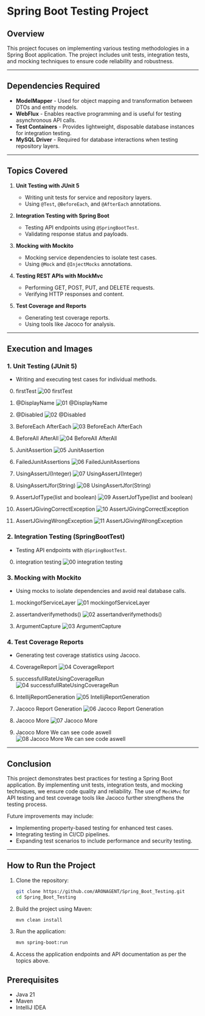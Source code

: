 # Spring Boot Testing Project

## Overview
This project focuses on implementing various testing methodologies in a Spring Boot application. The project includes unit tests, integration tests, and mocking techniques to ensure code reliability and robustness.

---
## Dependencies Required

- **ModelMapper** - Used for object mapping and transformation between DTOs and entity models.
- **WebFlux** - Enables reactive programming and is useful for testing asynchronous API calls.
- **Test Containers** - Provides lightweight, disposable database instances for integration testing.
- **MySQL Driver** - Required for database interactions when testing repository layers.

---
## Topics Covered

1. **Unit Testing with JUnit 5**
   - Writing unit tests for service and repository layers.
   - Using `@Test`, `@BeforeEach`, and `@AfterEach` annotations.

2. **Integration Testing with Spring Boot**
   - Testing API endpoints using `@SpringBootTest`.
   - Validating response status and payloads.

3. **Mocking with Mockito**
   - Mocking service dependencies to isolate test cases.
   - Using `@Mock` and `@InjectMocks` annotations.

4. **Testing REST APIs with MockMvc**
   - Performing GET, POST, PUT, and DELETE requests.
   - Verifying HTTP responses and content.

5. **Test Coverage and Reports**
   - Generating test coverage reports.
   - Using tools like Jacoco for analysis.

---
## Execution and Images

### **1. Unit Testing (JUnit 5)**
- Writing and executing test cases for individual methods.

00. firstTest
![00 firstTest](https://github.com/user-attachments/assets/d83f2b66-54c7-4be5-b47f-6773257dfcfc)

01. @DisplayName
![01 @DisplayName](https://github.com/user-attachments/assets/ffec7ed4-edb6-4364-8435-d7f1015d3534)

02. @Disabled
![02 @Disabled](https://github.com/user-attachments/assets/1ef0fd38-0b88-4594-91fb-8c85a37826c1)

03. BeforeEach AfterEach
![03 BeforeEach AfterEach](https://github.com/user-attachments/assets/cf7577ea-498d-40e0-bf46-0d29a0f736ba)

04. BeforeAll AfterAll
![04 BeforeAll AfterAll](https://github.com/user-attachments/assets/c166bb0e-c58f-4221-b99c-604e3d90413c)

05. JunitAssertion
![05 JunitAssertion](https://github.com/user-attachments/assets/8696a757-edd0-45c4-87c4-1e20120078e8)

06. FailedJunitAssertions
![06 FailedJunitAssertions](https://github.com/user-attachments/assets/c7f27234-91d0-466d-a598-f60008ca29d5)

07. UsingAssertJ(Integer)
![07 UsingAssertJ(Integer)](https://github.com/user-attachments/assets/5d3058ef-52ad-4097-8f85-f0eacd2ed923)

08. UsingAssertJfor(String)
![08 UsingAssertJfor(String)](https://github.com/user-attachments/assets/f6d3b20d-8d4c-4ed6-9a94-885c4a758e73)

09. AssertJofType(list and boolean)
![09 AssertJofType(list and boolean)](https://github.com/user-attachments/assets/2f45bea2-efb7-41ed-be49-c36109d5f528)

10. AssertJGivingCorrectException
![10 AssertJGivingCorrectException](https://github.com/user-attachments/assets/a0e914b5-7bc0-49e2-a46f-3c91891337e8)

11. AssertJGivingWrongException
![11 AssertJGivingWrongException](https://github.com/user-attachments/assets/649b7b90-fb86-424e-a3bc-08b4422100b8)

### **2. Integration Testing (SpringBootTest)**
- Testing API endpoints with `@SpringBootTest`.

00. integration testing
![00 integration testing](https://github.com/user-attachments/assets/dd4fd40d-0c4a-4b2c-b050-8dd18b718f3a)

### **3. Mocking with Mockito**
- Using mocks to isolate dependencies and avoid real database calls.

01. mockingofServiceLayer
![01 mockingofServiceLayer](https://github.com/user-attachments/assets/f1971712-d80e-4a3a-9062-0968a439a2ba)

02. assertandverifymethods()
![02 assertandverifymethods()](https://github.com/user-attachments/assets/54556e1f-8f8b-4f52-9ae7-5a0fe3ed0b56)

03. ArgumentCapture
![03 ArgumentCapture](https://github.com/user-attachments/assets/7301f8f1-5f3d-4271-8da2-159f7188d240)

### **4. Test Coverage Reports**
- Generating test coverage statistics using Jacoco.

04. CoverageReport
![04 CoverageReport](https://github.com/user-attachments/assets/101fa945-e2b2-4554-b067-26e9ccd6f007)

04. successfullRateUsingCoverageRun
![04 successfullRateUsingCoverageRun](https://github.com/user-attachments/assets/bc37468f-43b4-4803-8713-4b0a211ec069)

05. IntellijReportGeneration
![05 IntellijReportGeneration](https://github.com/user-attachments/assets/41e3962f-be2d-4e61-9c1f-75b7ff239c29)

06. Jacoco Report Generation
![06 Jacoco Report Generation](https://github.com/user-attachments/assets/dd05a60d-2e7e-4879-b1c9-05add2099777)

07. Jacoco More
![07 Jacoco More](https://github.com/user-attachments/assets/d685bbb7-62e4-476d-bb10-e06d406d21ea)

08. Jacoco More We can see code aswell
![08 Jacoco More We can see code aswell](https://github.com/user-attachments/assets/bc1bd58f-1890-4afb-9629-45982f2bc285)

---
## Conclusion

This project demonstrates best practices for testing a Spring Boot application. By implementing unit tests, integration tests, and mocking techniques, we ensure code quality and reliability. The use of `MockMvc` for API testing and test coverage tools like Jacoco further strengthens the testing process.

Future improvements may include:
- Implementing property-based testing for enhanced test cases.
- Integrating testing in CI/CD pipelines.
- Expanding test scenarios to include performance and security testing.

---
## How to Run the Project
1. Clone the repository:
   ```bash
   git clone https://github.com/ARONAGENT/Spring_Boot_Testing.git
   cd Spring_Boot_Testing
   ```
2. Build the project using Maven:
   ```bash
   mvn clean install
   ```
3. Run the application:
   ```bash
   mvn spring-boot:run
   ```
4. Access the application endpoints and API documentation as per the topics above.

## Prerequisites
- Java 21
- Maven
- IntelliJ IDEA
